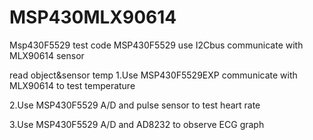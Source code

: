 # MSP430MLX90614
Msp430F5529 test code 
MSP430F5529 use I2Cbus communicate with MLX90614 sensor

read object&sensor temp
1.Use MSP430F5529EXP communicate with MLX90614 to test temperature

2.Use MSP430F5529 A/D and pulse sensor to test heart rate

3.Use MSP430F5529 A/D and AD8232 to observe ECG graph
